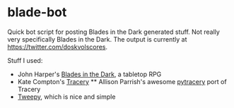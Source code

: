 # blade-bot

Quick bot script for posting Blades in the Dark generated stuff.  Not
really very specifically Blades in the Dark.  The output is currently 
at https://twitter.com/doskvolscores.

Stuff I used:

* John Harper's [Blades in the Dark](https://bladesinthedark.com/), a tabletop RPG
* Kate Compton's [Tracery](https://tracery.io/)
** Allison Parrish's awesome [pytracery](https://github.com/aparrish/pytracery) port of Tracery
* [Tweepy](http://www.tweepy.org), which is nice and simple
